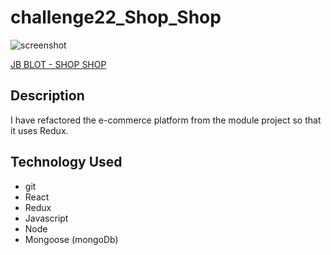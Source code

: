 # challenge22_Shop_Shop

![screenshot](./client/src/assets/screenshot.png)

[JB BLOT - SHOP SHOP](https://challenge22shop.herokuapp.com/)

## Description
I have refactored the e-commerce platform from the module project so that it uses Redux.

## Technology Used
<ul>
<li>git</li>
<li>React</li>
<li>Redux</li>
<li>Javascript</li>
<li>Node</li>
<li>Mongoose (mongoDb)</li>


